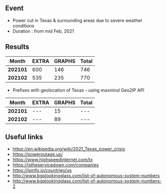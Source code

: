 ## Event
* Power cut in Texas & surrounding areas due to severe weather conditions
* Duration : from mid Feb, 2021

## Results

Month       |   EXTRA   |   GRAPHS  |   Total
------------|-----------|-----------|--------
**202101**  |   600     |   146     |   746
**202102**  |   535     |   235     |   770

* Prefixes with geolocation of Texas - using maxmind Geo2IP API

Month       |   EXTRA   |   GRAPHS  |   Total
------------|-----------|-----------|--------
**202101**  |   ---     |   15      |   ---
**202102**  |   ---     |   89      |   ---




## Useful links

* https://en.wikipedia.org/wiki/2021_Texas_power_crisis
* https://poweroutage.us/
* https://www.highspeedinternet.com/tx
* https://istheservicedown.com/companies
* https://ipinfo.io/countries/us
* http://www.bgplookingglass.com/list-of-autonomous-system-numbers
* http://www.bgplookingglass.com/list-of-autonomous-system-numbers-2



